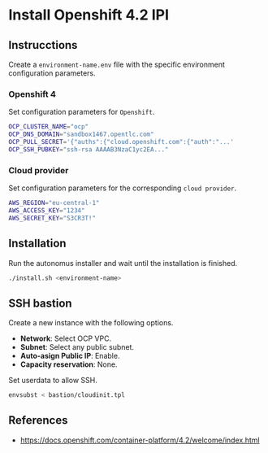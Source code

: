 # Install Openshift 4.2 IPI

## Instrucctions

Create a `environment-name.env` file with the specific environment configuration parameters.

### Openshift 4

Set configuration parameters for `Openshift`.

```bash
OCP_CLUSTER_NAME="ocp"
OCP_DNS_DOMAIN="sandbox1467.opentlc.com"
OCP_PULL_SECRET='{"auths":{"cloud.openshift.com":{"auth":"...'
OCP_SSH_PUBKEY="ssh-rsa AAAAB3NzaC1yc2EA..."
```

### Cloud provider

Set configuration parameters for the corresponding `cloud provider`.

```bash
AWS_REGION="eu-central-1"
AWS_ACCESS_KEY="1234"
AWS_SECRET_KEY="S3CR3T!"
```

## Installation

Run the autonomus installer and wait until the installation is finished.

```bash
./install.sh <environment-name>
```

## SSH bastion

Create a new instance with the following options.

- **Network**: Select OCP VPC.
- **Subnet**: Select any public subnet.
- **Auto-asign Public IP**: Enable.
- **Capacity reservation**: None.

Set userdata to allow SSH.

```bash
envsubst < bastion/cloudinit.tpl
```

## References

- https://docs.openshift.com/container-platform/4.2/welcome/index.html